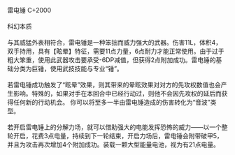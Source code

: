 <title>雷电锤</title>
<meta name="GENERATOR" content="WinCHM">
<meta http-equiv="Content-Type" content="text/html; charset=gb2312">
<br>雷电锤 C+2000 
<br>
<br>科幻本质
<br>
<br>与其威猛外表相符合，雷电锤是一种笨拙而威力强大的武器。伤害11L，体积4，双手持用，具有【眩晕】特征，需要11点力量，6点耐力才能正常使用。由于过于粗大笨重，使用此武器攻击要承受-6DP减值，但获得2点附加成功。雷电锤的基础分类为巨锤，使用武技技能与专业“锤”。
<br>
<br>若雷电锤成功触发了“眩晕”效果，则其带来的晕眩效果对对方的先攻权数值也会产生影响。特殊的，如果对手在本回合中已经行动过，则他不会因先攻权的延后而获得任何新的行动机会。 你可以将至多一半由雷电锤造成的伤害转化为“音波”类型。
<br>
<br>若开启雷电锤上的分解力场，就可以借助强大的电能发挥恐怖的威力——以一个整轮开启，花费3点电量，持续到下一轮结束，开启力场后，雷电锤会附带破甲5，并且为攻击再次增加4个附加成功。装载一颗大型能量电池，视为有21点电量。 